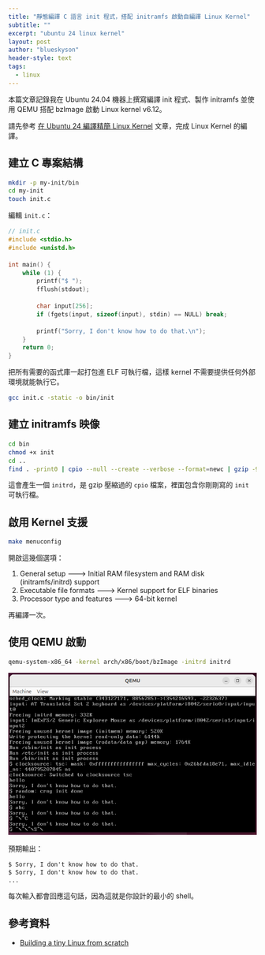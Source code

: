 ```yaml
---
title: "靜態編譯 C 語言 init 程式，搭配 initramfs 啟動自編譯 Linux Kernel"
subtitle: ""
excerpt: "ubuntu 24 linux kernel"
layout: post
author: "blueskyson"
header-style: text
tags:
  - linux
---
```


本篇文章記錄我在 Ubuntu 24.04 機器上撰寫編譯 init 程式、製作 initramfs 並使用 QEMU 搭配 bzImage 啟動 Linux kernel v6.12。

請先參考 [在 Ubuntu 24 編譯精簡 Linux Kernel](/2025/07/09/boot-tiiny-linux) 文章，完成 Linux Kernel 的編譯。

## 建立 C 專案結構

```bash
mkdir -p my-init/bin
cd my-init
touch init.c
```

編輯 `init.c`：

```c
// init.c
#include <stdio.h>
#include <unistd.h>

int main() {
    while (1) {
        printf("$ ");
        fflush(stdout);

        char input[256];
        if (fgets(input, sizeof(input), stdin) == NULL) break;

        printf("Sorry, I don't know how to do that.\n");
    }
    return 0;
}
```

把所有需要的函式庫一起打包進 ELF 可執行檔，這樣 kernel 不需要提供任何外部環境就能執行它。

```bash
gcc init.c -static -o bin/init
```

## 建立 initramfs 映像

```bash
cd bin
chmod +x init
cd ..
find . -print0 | cpio --null --create --verbose --format=newc | gzip -9 > ../initrd
```

這會產生一個 `initrd`，是 gzip 壓縮過的 `cpio` 檔案，裡面包含你剛剛寫的 `init` 可執行檔。

## 啟用 Kernel 支援

```bash
make menuconfig
```

開啟這幾個選項：

1. General setup ---> Initial RAM filesystem and RAM disk (initramfs/initrd) support
2. Executable file formats ---> Kernel support for ELF binaries
3. Processor type and features ---> 64-bit kernel

再編譯一次。

## 使用 QEMU 啟動

```bash
qemu-system-x86_64 -kernel arch/x86/boot/bzImage -initrd initrd
```

![](https://raw.githubusercontent.com/blueskyson/image-host/master/2025/tiny-linux-init-1.png)

預期輸出：

```non
$ Sorry, I don't know how to do that.
$ Sorry, I don't know how to do that.
...
```

每次輸入都會回應這句話，因為這就是你設計的最小的 shell。

## 參考資料

- [Building a tiny Linux from scratch](https://blinry.org/tiny-linux/)